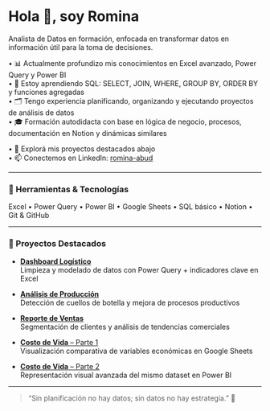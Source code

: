 # Hola 👋, soy Romina  
Analista de Datos en formación, enfocada en transformar datos en información útil para la toma de decisiones.

• 📊 Actualmente profundizo mis conocimientos en Excel avanzado, Power Query y Power BI  
• 🧠 Estoy aprendiendo SQL: SELECT, JOIN, WHERE, GROUP BY, ORDER BY y funciones agregadas  
• 🗂️ Tengo experiencia planificando, organizando y ejecutando proyectos de análisis de datos  
• 🎓 Formación autodidacta con base en lógica de negocio, procesos, documentación en Notion y dinámicas similares

• 📁 Explorá mis proyectos destacados abajo  
• 📫 Conectemos en LinkedIn: [romina-abud](https://www.linkedin.com/in/romina-abud)

---

### 🧰 Herramientas & Tecnologías  
Excel • Power Query • Power BI • Google Sheets • SQL básico • Notion • Git & GitHub

---

### 📁 Proyectos Destacados  

- [**Dashboard Logístico**](https://github.com/romina-abud/proyecto_logistica)  
  Limpieza y modelado de datos con Power Query + indicadores clave en Excel  

- [**Análisis de Producción**](https://github.com/romina-abud/proyecto_produccion)  
  Detección de cuellos de botella y mejora de procesos productivos  

- [**Reporte de Ventas**](https://github.com/romina-abud/analisis-ventas-powerbi)  
  Segmentación de clientes y análisis de tendencias comerciales  

- [**Costo de Vida** – Parte 1](https://github.com/romina-abud/proyecto_costo_de_vida_google_sheet)  
  Visualización comparativa de variables económicas en Google Sheets  

- [**Costo de Vida** – Parte 2](https://github.com/romina-abud/comparativa-sheet-powerbi)  
  Representación visual avanzada del mismo dataset en Power BI  

---

> “Sin planificación no hay datos; sin datos no hay estrategia.” 🚀
